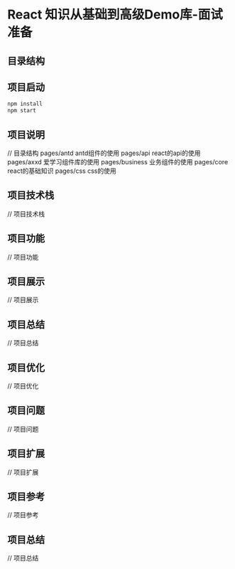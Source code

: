 # React 知识从基础到高级Demo库-面试准备

## 目录结构

## 项目启动

```bash
npm install
npm start
```

## 项目说明

// 目录结构
    pages/antd
        antd组件的使用
    pages/api
        react的api的使用
    pages/axxd
        爱学习组件库的使用
    pages/business
        业务组件的使用
    pages/core
        react的基础知识
    pages/css
        css的使用

## 项目技术栈

// 项目技术栈

## 项目功能

// 项目功能

## 项目展示

// 项目展示

## 项目总结

// 项目总结

## 项目优化

// 项目优化

## 项目问题

// 项目问题

## 项目扩展

// 项目扩展

## 项目参考

// 项目参考

## 项目总结

// 项目总结
